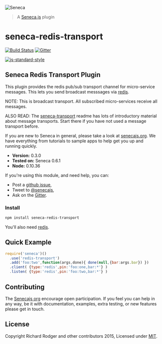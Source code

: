 ![Seneca](http://senecajs.org/files/assets/seneca-logo.png)
> A [Seneca.js][] plugin

# seneca-redis-transport
[![Build Status][travis-badge]][travis-url]
[![Gitter][gitter-badge]][gitter-url]

[![js-standard-style][standard-badge]][standard-style]

## Seneca Redis Transport Plugin

This plugin provides the redis pub/sub transport channel for
micro-service messages. This lets you send broadcast messsages via [redis](http://redis.io/).

NOTE: This is broadcast transport. All subscribed micro-services
receive all messages.

ALSO READ: The [seneca-transport](http://github.com/rjrodger/seneca-transport) readme has lots of introductory material about message transports. Start there if you have not used a message transport before.


If you are new to Seneca in general, please take a look at [senecajs.org][]. We have everything from
tutorials to sample apps to help get you up and running quickly.


- __Version:__ 0.3.0
- __Tested on:__ Seneca 0.6.1
- __Node:__ 0.10.36

If you're using this module, and need help, you can:

- Post a [github issue][],
- Tweet to [@senecajs][],
- Ask on the [Gitter][gitter-url].


### Install

```sh
npm install seneca-redis-transport
```

You'll also need [redis](http://redis.io/).


## Quick Example

```js
require('seneca')()
  .use('redis-transport')
  .add('foo:two',function(args,done){ done(null,{bar:args.bar}) })
  .client( {type:'redis',pin:'foo:one,bar:*'} )
  .listen( {type:'redis',pin:'foo:two,bar:*'} )
```

## Contributing
The [Senecajs org][] encourage open participation. If you feel you can help in any way, be it with
documentation, examples, extra testing, or new features please get in touch.

## License
Copyright Richard Rodger and other contributors 2015, Licensed under [MIT][].

[travis-badge]: https://travis-ci.org/rjrodger/seneca-redis-transport.png?branch=master
[travis-url]: https://travis-ci.org/rjrodger/seneca-redis-transport
[gitter-badge]: https://badges.gitter.im/Join%20Chat.svg
[gitter-url]: https://gitter.im/senecajs/seneca
[standard-badge]: https://raw.githubusercontent.com/feross/standard/master/badge.png
[standard-style]: https://github.com/feross/standard

[MIT]: ./LICENSE
[Senecajs org]: https://github.com/senecajs/
[senecajs.org]: http://senecajs.org/
[Seneca.js]: https://www.npmjs.com/package/seneca
[github issue]: https://github.com/rjrodger/seneca-redis-transport/issues
[@senecajs]: http://twitter.com/senecajs
